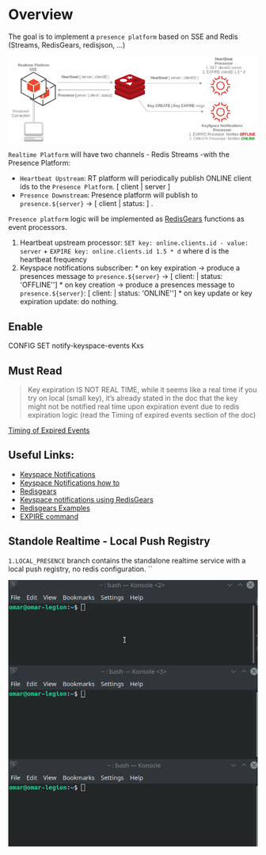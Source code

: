 # Overview
The goal is to implement a `presence platform` based on SSE and Redis (Streams, RedisGears, redisjson, ...)

![Diagram](images/redis-presence.png)

`Realtime Platform` will have two channels - Redis Streams -with the Presence Platform: 
* `Heartbeat Upstream`: RT platform will periodically publish ONLINE client ids to the `Presence Platform`. [ client | server ]
* `Presence Downstream`: Presence platform will publish to `presence.${server}` ->  [ client | status: ] . 

`Presence platform` logic will be implemented as [RedisGears](https://oss.redis.com/redisgears) functions as event processors.

1. Heartbeat upstream processor: `SET key: online.clients.id - value: server` + `EXPIRE key: online.clients.id 1.5 * d` where d is the heartbeat frequency
2. Keyspace notifications subscriber:
        * on key expiration -> produce a presences message to `presence.${server}` ->  [ client: | status: 'OFFLINE'']
        * on key creation -> produce a presences message to `presence.${server}`: [ client: | status: 'ONLINE'']
        * on key update or key expiration update: do nothing. 

## Enable
CONFIG SET notify-keyspace-events Kxs


## Must Read
> Key expiration IS NOT REAL TIME, while it seems like a real time if you try on local (small key), it’s already stated in the doc that the key might not be notified real time upon expiration event due to redis expiration logic (read the Timing of expired events section of the doc)

[Timing of Expired Events](https://redis.io/docs/manual/keyspace-notifications/#timing-of-expired-events)

## Useful Links:
* [Keyspace Notifications](https://redis.io/docs/manual/keyspace-notifications/)
* [Keyspace Notifications how to](https://medium.com/nerd-for-tech/redis-getting-notified-when-a-key-is-expired-or-changed-ca3e1f1c7f0a)
* [Redisgears](https://oss.redis.com/redisgears)
* [Keyspace notifications using RedisGears](https://medium.com/@vsharathis/redis-journey-and-keyspace-notification-processing-using-redisgears-6811edb888f8)
* [Redisgears Examples](https://oss.redis.com/redisgears/examples.html)
* [EXPIRE command](https://redis.io/commands/expire/)


## Standole Realtime - Local Push Registry
`1.LOCAL_PRESENCE` branch contains the standalone realtime service with a local push registry, no redis configuration.  ``

![3 client](./images/realtime-presence-1.gif)
